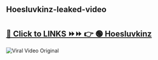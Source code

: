 
 ## Hoesluvkinz-leaked-video 

# <h2><a href="https://clipsfans.com/Hoesluvkinz&ref=git">🔗 Click to LINKS ⏩⏩ 👉 🟢 Hoesluvkinz </a></h2>

<a href="https://clipsfans.com/Hoesluvkinz&ref=git" rel="nofollow" data-target="animated-image.originalLink"><img src="https://i.ibb.co.com/xMMVF88/686577567.gif" alt="Viral Video Original" style="max-width: 100%; display: inline-block;" data-target="animated-image.originalImage"></a>
